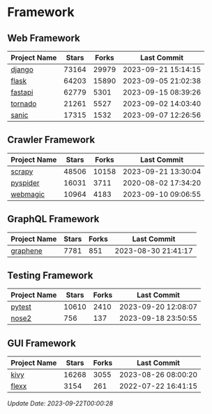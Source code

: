 # Framework

## Web Framework
| Project Name | Stars | Forks | Last Commit |
| ------------ | ----- | ----- | ----------- |
| [django](https://github.com/django/django) | 73164 | 29979 | 2023-09-21 15:14:15 |
| [flask](https://github.com/pallets/flask) | 64203 | 15890 | 2023-09-05 21:02:38 |
| [fastapi](https://github.com/tiangolo/fastapi) | 62779 | 5301 | 2023-09-15 08:39:26 |
| [tornado](https://github.com/tornadoweb/tornado) | 21261 | 5527 | 2023-09-02 14:03:40 |
| [sanic](https://github.com/sanic-org/sanic) | 17315 | 1532 | 2023-09-07 12:26:56 |

## Crawler Framework
| Project Name | Stars | Forks | Last Commit |
| ------------ | ----- | ----- | ----------- |
| [scrapy](https://github.com/scrapy/scrapy) | 48506 | 10158 | 2023-09-21 13:30:04 |
| [pyspider](https://github.com/binux/pyspider) | 16031 | 3711 | 2020-08-02 17:34:20 |
| [webmagic](https://github.com/code4craft/webmagic) | 10964 | 4183 | 2023-09-10 09:06:55 |

## GraphQL Framework
| Project Name | Stars | Forks | Last Commit |
| ------------ | ----- | ----- | ----------- |
| [graphene](https://github.com/graphql-python/graphene) | 7781 | 851 | 2023-08-30 21:41:17 |

## Testing Framework
| Project Name | Stars | Forks | Last Commit |
| ------------ | ----- | ----- | ----------- |
| [pytest](https://github.com/pytest-dev/pytest) | 10610 | 2410 | 2023-09-20 12:08:07 |
| [nose2](https://github.com/nose-devs/nose2) | 756 | 137 | 2023-09-18 23:50:55 |

## GUI Framework
| Project Name | Stars | Forks | Last Commit |
| ------------ | ----- | ----- | ----------- |
| [kivy](https://github.com/kivy/kivy) | 16268 | 3055 | 2023-08-26 08:00:20 |
| [flexx](https://github.com/flexxui/flexx) | 3154 | 261 | 2022-07-22 16:41:15 |

*Update Date: 2023-09-22T00:00:28*